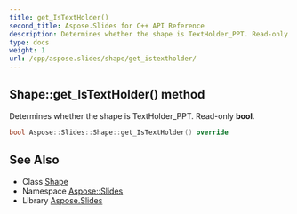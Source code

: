 ```yaml
---
title: get_IsTextHolder()
second_title: Aspose.Slides for C++ API Reference
description: Determines whether the shape is TextHolder_PPT. Read-only bool.
type: docs
weight: 1
url: /cpp/aspose.slides/shape/get_istextholder/
---
```

## Shape::get_IsTextHolder() method


Determines whether the shape is TextHolder_PPT. Read-only **bool**.

```cpp
bool Aspose::Slides::Shape::get_IsTextHolder() override
```

## See Also

* Class [Shape](./)
* Namespace [Aspose::Slides](../)
* Library [Aspose.Slides](../../)